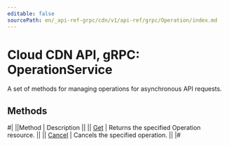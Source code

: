```yaml
---
editable: false
sourcePath: en/_api-ref-grpc/cdn/v1/api-ref/grpc/Operation/index.md
---
```


# Cloud CDN API, gRPC: OperationService

A set of methods for managing operations for asynchronous API requests.

## Methods

#|
||Method | Description ||
|| [Get](get.md) | Returns the specified Operation resource. ||
|| [Cancel](cancel.md) | Cancels the specified operation. ||
|#